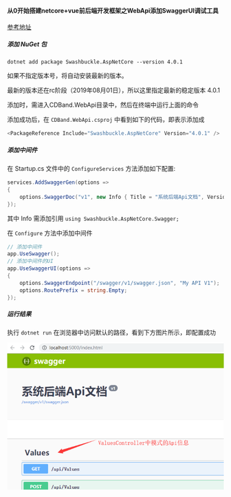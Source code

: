 #### 从0开始搭建netcore+vue前后端开发框架之WebApi添加SwaggerUI调试工具

[参考地址](https://docs.microsoft.com/zh-cn/aspnet/core/tutorials/getting-started-with-swashbuckle?view=aspnetcore-2.2&tabs=visual-studio)

##### 添加 NuGet 包

```shell
dotnet add package Swashbuckle.AspNetCore --version 4.0.1
```

如果不指定版本号，将自动安装最新的版本。

最新的版本还在rc阶段（2019年08月01日），所以这里指定最新的稳定版本 4.0.1

添加时，需进入CDBand.WebApi目录中，然后在终端中运行上面的命令

添加成功后，在 `CDBand.WebApi.csproj` 中看到如下的代码，即表示添加成

```csharp
<PackageReference Include="Swashbuckle.AspNetCore" Version="4.0.1" />
```

##### 添加中间件

在 Startup.cs 文件中的 `ConfigureServices` 方法添加如下配置:

```c#
services.AddSwaggerGen(options =>
{
    options.SwaggerDoc("v1", new Info { Title = "系统后端Api文档", Version = "v1" });
});
```

其中 Info 需添加引用 `using Swashbuckle.AspNetCore.Swagger;`

在 `Configure` 方法中添加中间件

```c#
// 添加中间件
app.UseSwagger();
// 添加中间件的UI
app.UseSwaggerUI(options =>
{
    options.SwaggerEndpoint("/swagger/v1/swagger.json", "My API V1");
    options.RoutePrefix = string.Empty;
});
```

##### 运行结果

执行 `dotnet run` 在浏览器中访问默认的路径，看到下方图片所示，即配置成功

![结果](https://github.com/bbigcd/CDBand/blob/master/images/Api%E6%96%87%E6%A1%A31.png?raw=true)
